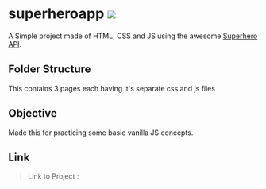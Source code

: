 # superheroapp  <img src='https://th.bing.com/th/id/R.e8055d7ea3f2cde41a1ba188f728f534?rik=kTwsxqpP0atT%2fA&riu=http%3a%2f%2fgifimage.net%2fwp-content%2fuploads%2f2017%2f08%2fsuperhero-gif-21.gif&ehk=DD5ou8M4gDSkqJf6ywFjLKFpLoWMbXCfi211foRYA1o%3d&risl=&pid=ImgRaw&r=0'> 
A Simple project made of HTML, CSS and JS using the awesome [Superhero API](https://superheroapi.com/).

## Folder Structure
This contains 3 pages each having it's separate css and js files

        
## Objective
Made this for practicing some basic vanilla JS concepts.

## Link 
>Link to Project : 